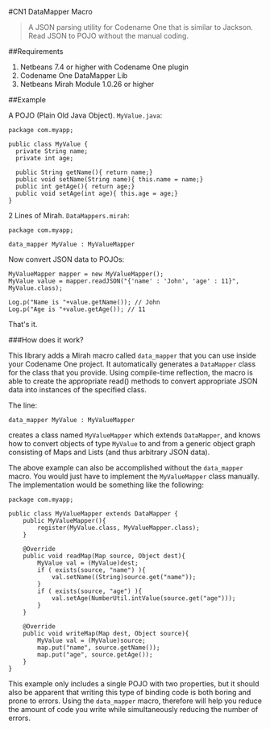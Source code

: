 #CN1 DataMapper Macro

>A JSON parsing utility for Codename One that is similar to Jackson.  Read JSON to POJO without the manual coding.

##Requirements

1. Netbeans 7.4 or higher with Codename One plugin
2. Codename One DataMapper Lib
3. Netbeans Mirah Module 1.0.26 or higher

##Example

A POJO (Plain Old Java Object).  `MyValue.java`:

~~~
package com.myapp;

public class MyValue {
  private String name;
  private int age;
  
  public String getName(){ return name;}
  public void setName(String name){ this.name = name;}
  public int getAge(){ return age;}
  public void setAge(int age){ this.age = age;}
}
~~~


2 Lines of Mirah.  `DataMappers.mirah`:

~~~
package com.myapp;

data_mapper MyValue : MyValueMapper
~~~

Now convert JSON data to POJOs:

~~~
MyValueMapper mapper = new MyValueMapper();
MyValue value = mapper.readJSON("{'name' : 'John', 'age' : 11}", MyValue.class);

Log.p("Name is "+value.getName()); // John
Log.p("Age is "+value.getAge()); // 11
~~~

That's it.

###How does it work?

This library adds a Mirah macro called `data_mapper` that you can use inside your Codename One project.  It automatically generates a `DataMapper` class for the class that you provide.  Using compile-time reflection, the macro is able to create the appropriate read() methods to convert appropriate JSON data into instances of the specified class.

The line:

~~~
data_mapper MyValue : MyValueMapper
~~~

creates a class named `MyValueMapper` which extends `DataMapper`, and knows how to convert objects of type `MyValue` to and from a generic object graph consisting of Maps and Lists (and thus arbitrary JSON data).

The above example can also be accomplished without the `data_mapper` macro.  You would just have to implement the `MyValueMapper` class manually.  The implementation would be something like the following:

~~~
package com.myapp;

public class MyValueMapper extends DataMapper {
    public MyValueMapper(){
        register(MyValue.class, MyValueMapper.class);
    }
    
    @Override
    public void readMap(Map source, Object dest){
        MyValue val = (MyValue)dest;
        if ( exists(source, "name") ){
            val.setName((String)source.get("name"));
        }
        if ( exists(source, "age") ){
            val.setAge(NumberUtil.intValue(source.get("age")));
        }
    }
    
    @Override
    public void writeMap(Map dest, Object source){
        MyValue val = (MyValue)source;
        map.put("name", source.getName());
        map.put("age", source.getAge());
    }
}
~~~

This example only includes a single POJO with two properties, but it should also be apparent that writing this type of binding code is both boring and prone to errors.  Using the `data_mapper` macro, therefore will help you reduce the amount of code you write while simultaneously reducing the number of errors.
